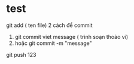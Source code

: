 # test

git add ( ten file)
2 cách để commit
1. git commit
	viet message ( trình soạn thoảo vi)
2. hoặc git commit -m "message"

git push
123